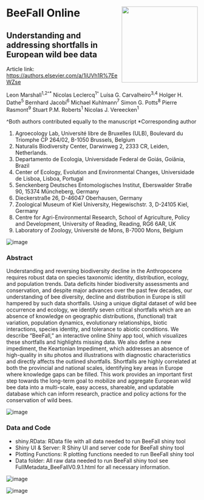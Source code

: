 
# BeeFall Online <img align="right" src="https://github.com/lmar116/BeeFall/assets/33490288/93173808-0896-45cf-b7e7-afa9cdc0ef4a" width="200" height="200">

## Understanding and addressing shortfalls in European wild bee data

Article link: https://authors.elsevier.com/a/1iUVh1R%7EeWZse

Leon Marshall<sup>1,2^*</sup>
Nicolas Leclercq<sup>1^</sup>
Luísa G. Carvalheiro<sup>3,4</sup>
Holger H. Dathe<sup>5</sup>
Bernhard Jacobi<sup>6</sup>
Michael Kuhlmann<sup>7</sup>
Simon G. Potts<sup>8</sup>
Pierre Rasmont<sup>9</sup>
Stuart P.M. Roberts<sup>1</sup>
Nicolas J. Vereecken<sup>1</sup>

^Both authors contributed equally to the manuscript
*Corresponding author

1. Agroecology Lab, Université libre de Bruxelles (ULB), Boulevard du Triomphe CP 264/02, B-1050 Brussels, Belgium
2. Naturalis Biodiversity Center, Darwinweg 2, 2333 CR, Leiden, Netherlands.
3. Departamento de Ecologia, Universidade Federal de Goiás, Goiânia, Brazil
4. Center of Ecology, Evolution and Environmental Changes, Universidade de Lisboa, Lisboa, Portugal
5. Senckenberg Deutsches Entomologisches Institut, Eberswalder Straße 90, 15374 Müncheberg, Germany
6. Dieckerstraße 26, D-46047 Oberhausen, Germany
7. Zoological Museum of Kiel University, Hegewischstr. 3, D-24105 Kiel, Germany
8. Centre for Agri-Environmental Research, School of Agriculture, Policy and Development, University of Reading, Reading, RG6 6AR, UK
9. Laboratory of Zoology, Université de Mons, B-7000 Mons, Belgium

![image](https://github.com/lmar116/BeeFall/assets/33490288/bfc468b7-f6be-4b44-ae63-a97e13cf5b3e)

### Abstract
Understanding and reversing biodiversity decline in the Anthropocene requires robust data on species taxonomic identity, distribution, ecology, and population trends. Data deficits hinder biodiversity assessments and conservation, and despite major advances over the past few decades, our understanding of bee diversity, decline and distribution in Europe is still hampered by such data shortfalls. Using a unique digital dataset of wild bee occurrence and ecology, we identify seven critical shortfalls which are an absence of knowledge on geographic distributions, (functional) trait variation, population dynamics, evolutionary relationships, biotic interactions, species identity, and tolerance to abiotic conditions. We describe “BeeFall,” an interactive online Shiny app tool, which visualizes these shortfalls and highlights missing data. We also define a new impediment, the Keartonian Impediment, which addresses an absence of high-quality in situ photos and illustrations with diagnostic characteristics and directly affects the outlined shortfalls. Shortfalls are highly correlated at both the provincial and national scales, identifying key areas in Europe where knowledge gaps can be filled. This work provides an important first step towards the long-term goal to mobilize and aggregate European wild bee data into a multi-scale, easy access, shareable, and updatable database which can inform research, practice and policy actions for the conservation of wild bees.

![image](https://github.com/lmar116/BeeFall/assets/33490288/95eebfa8-47b0-4557-b525-8f00e6b621e2)

### Data and Code
- shiny.RData: RData file with all data needed to run BeeFall shiny tool
- Shiny UI & Server: R Shiny UI and server code for BeeFall shiny tool
- Plotting Functions: R plotting functions needed to run BeeFall shiny tool
- Data folder: All raw data needed to run BeeFall shiny tool see FullMetadata_BeeFallV0.9.1.html for all necessary information.

![image](https://github.com/lmar116/BeeFall/assets/33490288/8e056b38-ea54-4e7d-87c6-5a27d8444072)

![image](https://github.com/lmar116/BeeFall/assets/33490288/65c3a434-82bc-44d7-b35a-ea1c4d4b6aa4)

